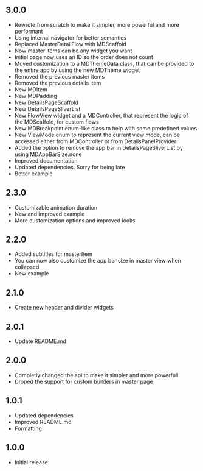 ## 3.0.0
* Rewrote from scratch to make it simpler, more powerful and more performant
* Using internal navigator for better semantics
* Replaced MasterDetailFlow with MDScaffold
* Now master items can be any widget you want
* Initial page now uses an ID so the order does not count
* Moved customization to a MDThemeData class, that can be provided to the entire app by using the new MDTheme widget
* Removed the previous master items
* Removed the previous details item
* New MDItem
* New MDPadding
* New DetailsPageScaffold
* New DetailsPageSliverList
* New FlowView widget and a MDController, that represent the logic of the MDScaffold, for custom flows
* New MDBreakpoint enum-like class to help with some predefined values
* New ViewMode enum to represent the current view mode, can be accessed either from MDController or from DetailsPanelProvider
* Added the option to remove the app bar in DetailsPageSliverList by using MDAppBarSize.none
* Improved documentation
* Updated dependencies. Sorry for being late
* Better example

## 2.3.0
* Customizable animation duration
* New and improved example
* More customization options and improved looks

## 2.2.0
* Added subtitles for masterItem
* You can now also customize the app bar size in master view when collapsed
* New example

## 2.1.0
* Create new header and divider widgets

## 2.0.1
* Update README.md

## 2.0.0
* Completly changed the api to make it simpler and more powerfull.
* Droped the support for custom builders in master page

## 1.0.1
* Updated dependencies
* Improved README.md
* Formatting

## 1.0.0

* Initial release
